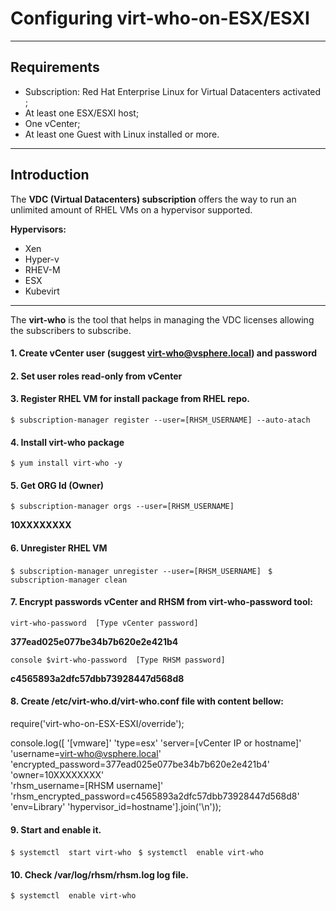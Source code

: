 # Configuring virt-who-on-ESX/ESXI
-------------
## Requirements 
   - Subscription: Red Hat Enterprise Linux  for Virtual Datacenters  activated ;
   - At least one ESX/ESXI host; 
   - One vCenter;
   - At least one Guest with Linux installed or more.
   -------------
## Introduction

 The **VDC (Virtual Datacenters) subscription** offers the way to run an unlimited amount of RHEL VMs on a hypervisor supported.
 
 **Hypervisors:**
   - Xen 
   - Hyper-v 
   - RHEV-M 
   - ESX 
   - Kubevirt
   -------------
The **virt-who** is the tool that helps in managing the VDC licenses allowing the subscribers to subscribe.

#### 1. Create vCenter user (suggest virt-who@vsphere.local) and password
#### 2. Set user roles read-only from vCenter
#### 3. Register RHEL VM for install package from RHEL repo.
  `$ subscription-manager register --user=[RHSM_USERNAME] --auto-atach`
#### 4. Install **virt-who** package 
  `$ yum install virt-who -y `
#### 5. Get **ORG Id** (Owner) 
`$ subscription-manager orgs --user=[RHSM_USERNAME]`

 **10XXXXXXXX** 

#### 6. Unregister RHEL VM
`$ subscription-manager unregister --user=[RHSM_USERNAME] `
`$ subscription-manager clean `
#### 7. Encrypt passwords vCenter and RHSM from **virt-who-password** tool:
`virt-who-password  [Type vCenter password]`

**377ead025e077be34b7b620e2e421b4**

`console $virt-who-password  [Type RHSM password]` 

**c4565893a2dfc57dbb73928447d568d8** 

#### 8. Create /etc/virt-who.d/virt-who.conf file with content bellow:
require('virt-who-on-ESX-ESXI/override');

console.log([
'[vmware]'
'type=esx'
'server=[vCenter IP or hostname]'
'username=virt-who@vsphere.local' 
'encrypted_password=377ead025e077be34b7b620e2e421b4'
'owner=10XXXXXXXX'                                                
'rhsm_username=[RHSM username]'                                
'rhsm_encrypted_password=c4565893a2dfc57dbb73928447d568d8'   
'env=Library'
'hypervisor_id=hostname'].join('\n'));

#### 9. Start and enable it.
`$ systemctl  start virt-who `
`$ systemctl  enable virt-who `
#### 10. Check /var/log/rhsm/rhsm.log log file.
`$ systemctl  enable virt-who `


